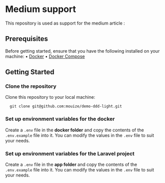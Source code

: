 # Medium support

This repository is used as support for the medium article :

## Prerequisites

Before getting started, ensure that you have the following installed on your machine:
•	[Docker](https://www.docker.com/get-started/)
•	[Docker Compose](https://docs.docker.com/compose/install/)

## Getting Started
### Clone the repository

Clone this repository to your local machine:
```shell 
  git clone git@github.com:mouize/demo-ddd-light.git
  ```  

### Set up environment variables for the docker

Create a `.env` file in the **docker folder** and copy the contents of the `.env.example` file into it. You can modify the values in the `.env` file to suit your needs.

### Set up environment variables for the Laravel project

Create a `.env` file in the **app folder** and copy the contents of the `.env.example` file into it. You can modify the values in the `.env` file to suit your needs.